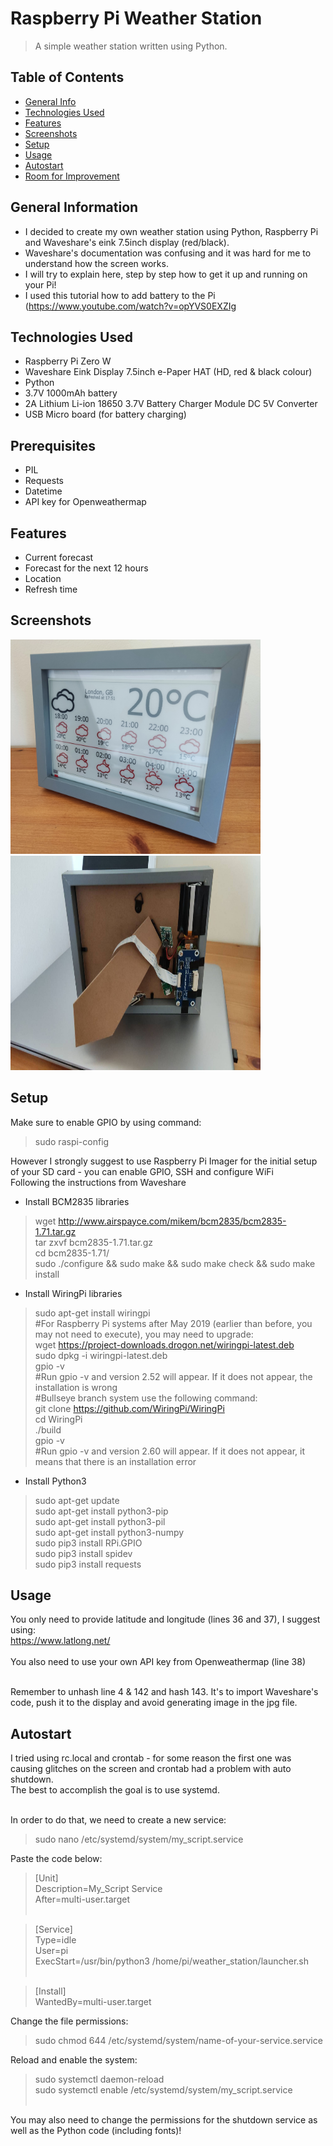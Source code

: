 # Raspberry Pi Weather Station
> A simple weather station written using Python.

## Table of Contents
* [General Info](#general-information)
* [Technologies Used](#technologies-used)
* [Features](#features)
* [Screenshots](#screenshots)
* [Setup](#setup)
* [Usage](#usage)
* [Autostart](#autostart)
* [Room for Improvement](#room-for-improvement)
<!-- * [License](#license) -->


## General Information
- I decided to create my own weather station using Python, Raspberry Pi and Waveshare's eink 7.5inch display (red/black).<br>
- Waveshare's documentation was confusing and it was hard for me to understand how the screen works.
- I will try to explain here, step by step how to get it up and running on your Pi!
- I used this tutorial how to add battery to the Pi (<a href="https://www.youtube.com/watch?v=opYVS0EXZIg">https://www.youtube.com/watch?v=opYVS0EXZIg</a>


## Technologies Used
- Raspberry Pi Zero W
- Waveshare Eink Display 7.5inch e-Paper HAT (HD, red & black colour)
- Python
- 3.7V 1000mAh battery
- 2A Lithium Li-ion 18650 3.7V Battery Charger Module DC 5V Converter
- USB Micro board (for battery charging)

## Prerequisites
- PIL
- Requests
- Datetime
- API key for Openweathermap

## Features
- Current forecast
- Forecast for the next 12 hours
- Location
- Refresh time

## Screenshots
<img src='https://github.com/KayetanMatysiak/Pi-Weather-Station/blob/master/weather_station.jpg' width="400" height="343"><img src='back.jpg' width="400" height="343">

## Setup
Make sure to enable GPIO by using command:<br>
>sudo raspi-config<br>


However I strongly suggest to use Raspberry Pi Imager for the initial setup of your SD card - you can enable GPIO, SSH and configure WiFi<br>
Following the instructions from Waveshare<br>
- Install BCM2835 libraries<br>
>wget http://www.airspayce.com/mikem/bcm2835/bcm2835-1.71.tar.gz<br>
>tar zxvf bcm2835-1.71.tar.gz<br>
>cd bcm2835-1.71/<br>
>sudo ./configure && sudo make && sudo make check && sudo make install<br>

- Install WiringPi libraries<br>
>sudo apt-get install wiringpi<br>
#For Raspberry Pi systems after May 2019 (earlier than before, you may not need to execute), you may need to upgrade:<br>
>wget https://project-downloads.drogon.net/wiringpi-latest.deb<br>
>sudo dpkg -i wiringpi-latest.deb<br>
>gpio -v<br>
#Run gpio -v and version 2.52 will appear. If it does not appear, the installation is wrong<br>
#Bullseye branch system use the following command:<br>
>git clone https://github.com/WiringPi/WiringPi<br>
>cd WiringPi<br>
>./build<br>
>gpio -v<br>
#Run gpio -v and version 2.60 will appear. If it does not appear, it means that there is an installation error<br>
- Install Python3<br>
>sudo apt-get update<br>
>sudo apt-get install python3-pip<br>
>sudo apt-get install python3-pil<br>
>sudo apt-get install python3-numpy<br>
>sudo pip3 install RPi.GPIO<br>
>sudo pip3 install spidev<br>
>sudo pip3 install requests<br>

## Usage
You only need to provide latitude and longitude (lines 36 and 37), I suggest using:<br>
<a href='https://www.latlong.net/'>https://www.latlong.net/</a><br><br>
You also need to use your own API key from Openweathermap (line 38)<br><br>

Remember to unhash line 4 & 142 and hash 143. It's to import Waveshare's code, push it to the display and avoid generating image in the jpg file.

## Autostart
I tried using rc.local and crontab - for some reason the first one was causing glitches on the screen and crontab had a problem with auto shutdown.<br>
The best to accomplish the goal is to use systemd.<br><br>

In order to do that, we need to create a new service:<br>
>sudo nano /etc/systemd/system/my_script.service<br>


Paste the code below:<br>
>[Unit]<br>
>Description=My_Script Service<br>
>After=multi-user.target<br><br>

>[Service]<br>
>Type=idle<br>
>User=pi<br>
>ExecStart=/usr/bin/python3 /home/pi/weather_station/launcher.sh<br><br>

>[Install]<br>
>WantedBy=multi-user.target<br>

Change the file permissions:<br>
>sudo chmod 644 /etc/systemd/system/name-of-your-service.service<br>

Reload and enable the system:<br>
>sudo systemctl daemon-reload<br>
>sudo systemctl enable /etc/systemd/system/my_script.service<br><br>

You may also need to change the permissions for the shutdown service as well as the Python code (including fonts)!

